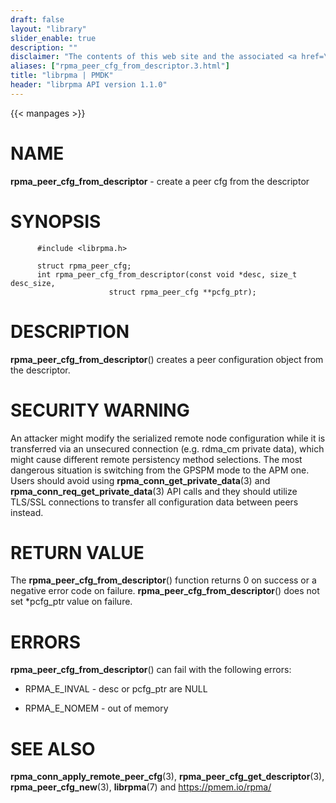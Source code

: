 ```yaml
---
draft: false
layout: "library"
slider_enable: true
description: ""
disclaimer: "The contents of this web site and the associated <a href=\"https://github.com/pmem\">GitHub repositories</a> are BSD-licensed open source."
aliases: ["rpma_peer_cfg_from_descriptor.3.html"]
title: "librpma | PMDK"
header: "librpma API version 1.1.0"
---
```

{{< manpages >}}

[comment]: <> (SPDX-License-Identifier: BSD-3-Clause)
[comment]: <> (Copyright 2020-2022, Intel Corporation)

# NAME

**rpma_peer_cfg_from_descriptor** - create a peer cfg from the
descriptor

# SYNOPSIS

          #include <librpma.h>

          struct rpma_peer_cfg;
          int rpma_peer_cfg_from_descriptor(const void *desc, size_t desc_size,
                          struct rpma_peer_cfg **pcfg_ptr);

# DESCRIPTION

**rpma_peer_cfg_from_descriptor**() creates a peer configuration object
from the descriptor.

# SECURITY WARNING

An attacker might modify the serialized remote node configuration while
it is transferred via an unsecured connection (e.g. rdma_cm private
data), which might cause different remote persistency method selections.
The most dangerous situation is switching from the GPSPM mode to the APM
one. Users should avoid using **rpma_conn_get_private_data**(3) and
**rpma_conn_req_get_private_data**(3) API calls and they should utilize
TLS/SSL connections to transfer all configuration data between peers
instead.

# RETURN VALUE

The **rpma_peer_cfg_from_descriptor**() function returns 0 on success or
a negative error code on failure. **rpma_peer_cfg_from_descriptor**()
does not set \*pcfg_ptr value on failure.

# ERRORS

**rpma_peer_cfg_from_descriptor**() can fail with the following errors:

-   RPMA_E\_INVAL - desc or pcfg_ptr are NULL

-   RPMA_E\_NOMEM - out of memory

# SEE ALSO

**rpma_conn_apply_remote_peer_cfg**(3),
**rpma_peer_cfg_get_descriptor**(3), **rpma_peer_cfg_new**(3),
**librpma**(7) and https://pmem.io/rpma/
